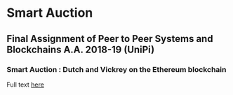 # Smart Auction
<h2>Final Assignment of Peer to Peer Systems and Blockchains A.A. 2018-19 (UniPi)</h2>
<h3> Smart Auction : Dutch and Vickrey on the Ethereum blockchain</h3>

Full text <a href="https://elearning.di.unipi.it/mod/assign/view.php?id=6362">here<a>
